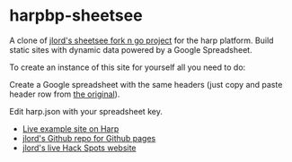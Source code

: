 harpbp-sheetsee
===============

A clone of [jlord's sheetsee fork n go project](http://jlord.us/fork-n-go/) for the harp platform. Build static sites with dynamic data powered by a Google Spreadsheet.

To create an instance of this site for yourself all you need to do:

Create a Google spreadsheet with the same headers (just copy and paste header row from [the original](https://docs.google.com/spreadsheet/ccc?key=0Ao5u1U6KYND7dFVkcnJRNUtHWUNKamxoRGg4ZzNiT3c#gid=0)).

Edit harp.json with your spreadsheet key.

- [Live example site on Harp](http://sheetsee.harpapp.io/)
- [jlord's Github repo for Github pages](https://github.com/jlord/hack-spots)
- [jlord's live Hack Spots website](http://jlord.github.io/hack-spots/)
